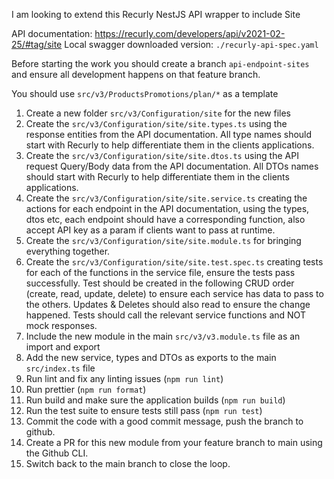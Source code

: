 I am looking to extend this Recurly NestJS API wrapper to include Site

API documentation: https://recurly.com/developers/api/v2021-02-25/#tag/site
Local swagger downloaded version: `./recurly-api-spec.yaml`

Before starting the work you should create a branch `api-endpoint-sites` and ensure all development happens on that feature branch.

You should use `src/v3/ProductsPromotions/plan/*` as a template

1. Create a new folder `src/v3/Configuration/site` for the new files
2. Create the `src/v3/Configuration/site/site.types.ts` using the response entities from the API documentation. All type names should start with Recurly to help differentiate them in the clients applications. 
3. Create the `src/v3/Configuration/site/site.dtos.ts` using the API request Query/Body data from the API documentation. All DTOs names should start with Recurly to help differentiate them in the clients applications. 
4. Create the `src/v3/Configuration/site/site.service.ts` creating the actions for each endpoint in the API documentation, using the types, dtos etc, each endpoint should have a corresponding function, also accept API key as a param if clients want to pass at runtime. 
5. Create the `src/v3/Configuration/site/site.module.ts` for bringing everything together.
6. Create the `src/v3/Configuration/site/site.test.spec.ts` creating tests for each of the functions in the service file, ensure the tests pass successfully. Test should be created in the following CRUD order (create, read, update, delete) to ensure each service has data to pass to the others. Updates & Deletes should also read to ensure the change happened. Tests should call the relevant service functions and NOT mock responses. 
7. Include the new module in the main `src/v3/v3.module.ts` file as an import and export
8. Add the new service, types and DTOs as exports to the main `src/index.ts` file
9. Run lint and fix any linting issues (`npm run lint`)
10. Run prettier (`npm run format`)
11. Run build and make sure the application builds (`npm run build`)
12. Run the test suite to ensure tests still pass (`npm run test`)
13. Commit the code with a good commit message, push the branch to github.
14. Create a PR for this new module from your feature branch to main using the Github CLI.
15. Switch back to the main branch to close the loop.